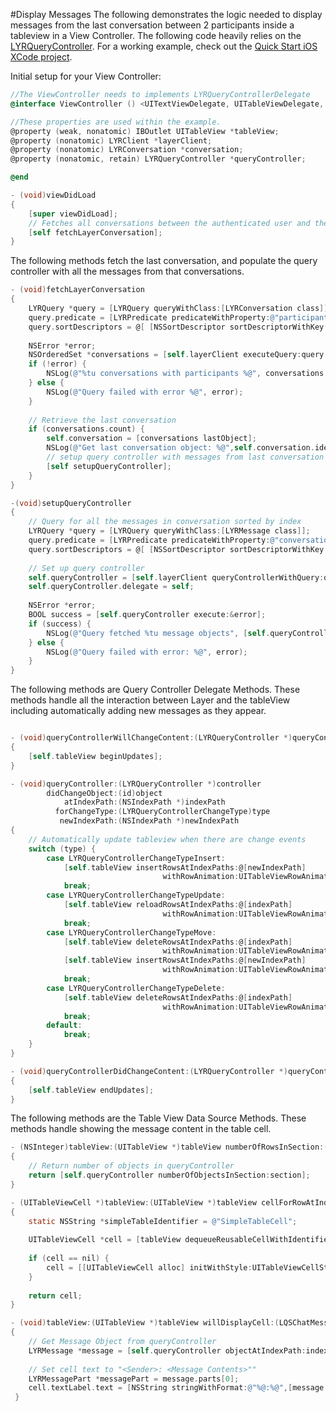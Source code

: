 #Display Messages
The following demonstrates the logic needed to display messages from the last conversation between 2 participants inside a tableview in a View Controller.  The following code heavily relies on the [LYRQueryController](http://developer.layer.com/docs/integration/ios#LYRQueryController).  For a working example, check out the [Quick Start iOS XCode project](https://github.com/layerhq/quick-start-ios).

Initial setup for your View Controller:
```objectivec
//The ViewController needs to implements LYRQueryControllerDelegate
@interface ViewController () <UITextViewDelegate, UITableViewDelegate, UITableViewDataSource,LYRQueryControllerDelegate>

//These properties are used within the example.
@property (weak, nonatomic) IBOutlet UITableView *tableView;
@property (nonatomic) LYRClient *layerClient;
@property (nonatomic) LYRConversation *conversation;
@property (nonatomic, retain) LYRQueryController *queryController;

@end

- (void)viewDidLoad
{
    [super viewDidLoad];
    // Fetches all conversations between the authenticated user and the supplied participant    
    [self fetchLayerConversation];
}
```
The following methods fetch the last conversation, and populate the query controller with all the messages from that conversations.
```objectivec
- (void)fetchLayerConversation
{    
    LYRQuery *query = [LYRQuery queryWithClass:[LYRConversation class]];
    query.predicate = [LYRPredicate predicateWithProperty:@"participants" operator:LYRPredicateOperatorIsEqualTo value:@[ @"<PARTICIPANT>" ]];
    query.sortDescriptors = @[ [NSSortDescriptor sortDescriptorWithKey:@"createdAt" ascending:YES] ];
    
    NSError *error;
    NSOrderedSet *conversations = [self.layerClient executeQuery:query error:&error];
    if (!error) {
        NSLog(@"%tu conversations with participants %@", conversations.count, @[ @"<PARTICIPANT>" ]);
    } else {
        NSLog(@"Query failed with error %@", error);
    }
    
    // Retrieve the last conversation
    if (conversations.count) {
        self.conversation = [conversations lastObject];
        NSLog(@"Get last conversation object: %@",self.conversation.identifier);
        // setup query controller with messages from last conversation
        [self setupQueryController];
    }
}

-(void)setupQueryController
{    
    // Query for all the messages in conversation sorted by index
    LYRQuery *query = [LYRQuery queryWithClass:[LYRMessage class]];
    query.predicate = [LYRPredicate predicateWithProperty:@"conversation" operator:LYRPredicateOperatorIsEqualTo value:self.conversation];
    query.sortDescriptors = @[ [NSSortDescriptor sortDescriptorWithKey:@"index" ascending:NO]];
    
    // Set up query controller
    self.queryController = [self.layerClient queryControllerWithQuery:query];
    self.queryController.delegate = self;
    
    NSError *error;
    BOOL success = [self.queryController execute:&error];
    if (success) {
        NSLog(@"Query fetched %tu message objects", [self.queryController numberOfObjectsInSection:0]);
    } else {
        NSLog(@"Query failed with error: %@", error);
    }
}
```
The following methods are Query Controller Delegate Methods.  These methods handle all the interaction between Layer and the tableView including automatically adding new messages as they appear.
```objectivec

- (void)queryControllerWillChangeContent:(LYRQueryController *)queryController
{
    [self.tableView beginUpdates];
}

- (void)queryController:(LYRQueryController *)controller
        didChangeObject:(id)object
            atIndexPath:(NSIndexPath *)indexPath
          forChangeType:(LYRQueryControllerChangeType)type
           newIndexPath:(NSIndexPath *)newIndexPath
{
    // Automatically update tableview when there are change events
    switch (type) {
        case LYRQueryControllerChangeTypeInsert:
            [self.tableView insertRowsAtIndexPaths:@[newIndexPath]
                                  withRowAnimation:UITableViewRowAnimationAutomatic];
            break;
        case LYRQueryControllerChangeTypeUpdate:
            [self.tableView reloadRowsAtIndexPaths:@[indexPath]
                                  withRowAnimation:UITableViewRowAnimationAutomatic];
            break;
        case LYRQueryControllerChangeTypeMove:
            [self.tableView deleteRowsAtIndexPaths:@[indexPath]
                                  withRowAnimation:UITableViewRowAnimationAutomatic];
            [self.tableView insertRowsAtIndexPaths:@[newIndexPath]
                                  withRowAnimation:UITableViewRowAnimationAutomatic];
            break;
        case LYRQueryControllerChangeTypeDelete:
            [self.tableView deleteRowsAtIndexPaths:@[indexPath]
                                  withRowAnimation:UITableViewRowAnimationAutomatic];
            break;
        default:
            break;
    }
}

- (void)queryControllerDidChangeContent:(LYRQueryController *)queryController
{
    [self.tableView endUpdates];
}

```
The following methods are the Table View Data Source Methods.  These methods handle showing the message content in the table cell.
```objectivec
- (NSInteger)tableView:(UITableView *)tableView numberOfRowsInSection:(NSInteger)section
{
    // Return number of objects in queryController
    return [self.queryController numberOfObjectsInSection:section];
}

- (UITableViewCell *)tableView:(UITableView *)tableView cellForRowAtIndexPath:(NSIndexPath *)indexPath
{
    static NSString *simpleTableIdentifier = @"SimpleTableCell";
    
    UITableViewCell *cell = [tableView dequeueReusableCellWithIdentifier:simpleTableIdentifier];
    
    if (cell == nil) {
        cell = [[UITableViewCell alloc] initWithStyle:UITableViewCellStyleDefault reuseIdentifier:simpleTableIdentifier];
    }
    
    return cell;
}

- (void)tableView:(UITableView *)tableView willDisplayCell:(LQSChatMessageCell *)cell forRowAtIndexPath:(NSIndexPath *)indexPath
{
    // Get Message Object from queryController
    LYRMessage *message = [self.queryController objectAtIndexPath:indexPath];
    
    // Set cell text to "<Sender>: <Message Contents>""
    LYRMessagePart *messagePart = message.parts[0];
    cell.textLabel.text = [NSString stringWithFormat:@"%@:%@",[message sentByUserID], [[NSString alloc] initWithData:messagePart.data encoding:NSUTF8StringEncoding]];
 }
```